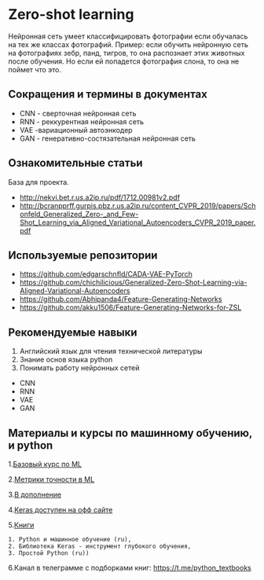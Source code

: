 # Zero-shot learning
Нейронная сеть умеет классифицировать фотографии если обучалась на тех же классах фотографий.
Пример: если обучить нейронную сеть на фотографиях зебр, панд, тигров, то она распознает этих животных после обучения. Но если ей попадется фотография слона, то она не поймет что это.
## Сокращения и термины в документах
 * CNN - сверточная нейронная сеть
 * RNN - реккурентная нейронная сеть
 * VAE -вариационный автоэнкодер
 * GAN - генеративно-состязательная нейронная сеть
 
## Ознакомительные статьи
База для проекта.
- http://nekvi.bet.r.us.a2ip.ru/pdf/1712.00981v2.pdf
- http://bcranpprff.gurpis.pbz.r.us.a2ip.ru/content_CVPR_2019/papers/Schonfeld_Generalized_Zero-_and_Few-Shot_Learning_via_Aligned_Variational_Autoencoders_CVPR_2019_paper.pdf

## Используемые репозитории
- https://github.com/edgarschnfld/CADA-VAE-PyTorch
- https://github.com/chichilicious/Generalized-Zero-Shot-Learning-via-Aligned-Variational-Autoencoders
- https://github.com/Abhipanda4/Feature-Generating-Networks
- https://github.com/akku1506/Feature-Generating-Networks-for-ZSL

## Рекомендуемые навыки
1. Английский язык для чтения технической литературы
2. Знание основ языка python
3. Понимать работу нейронных сетей
 * CNN
 * RNN
 * VAE
 * GAN

## Материалы и курсы по машинному обучению, и python
1.[Базовый курс по  ML](https://www.coursera.org/learn/machine-learning)

2.[Метрики точности в ML](https://habr.com/ru/company/ods/blog/328372/)

3.[В дополнение](http://www.dataschool.io/15-hours-of-expert-machine-learning-videos/)

4.[Keras доступен на офф сайте](https://keras.io/getting-started/sequential-model-guide/)

5.[Книги](https://drive.google.com/drive/folders/1ngisRbvktPKkRaX4pzQs9a6o_WIUubDi?usp=sharing)

	1. Python и машинное обучение (ru),
	2. Библиотека Keras - инструмент глубокого обучения,
	3. Простой Python (ru)) 

6.Канал в телеграмме с подборками книг: https://t.me/python_textbooks
